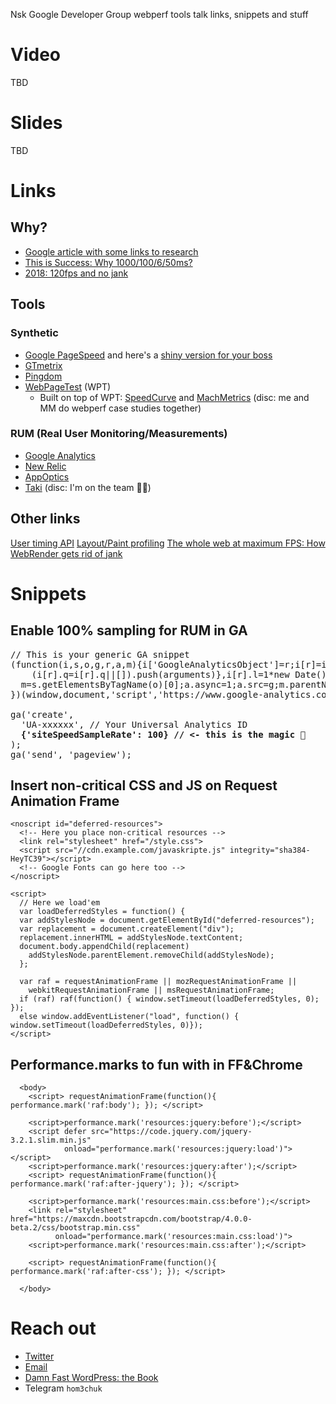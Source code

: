 Nsk Google Developer Group webperf tools talk links, snippets and stuff

# Video
TBD

# Slides
TBD

# Links
## Why?
- [Google article with some links to research](https://www.thinkwithgoogle.com/marketing-resources/experience-design/mobile-page-speed-load-time/)
- [This is Success: Why 1000/100/6/50ms?](https://docs.google.com/document/d/1bYMyE6NdiAupuwl7pWQfB-vOZBPSsXCv57hljLDMV8E/edit)
- [2018: 120fps and no jank](https://dassur.ma/things/120fps/)

## Tools
### Synthetic
- [Google PageSpeed](https://developers.google.com/speed/pagespeed/insights/) and here's a [shiny version for your boss](https://testmysite.withgoogle.com/intl/en-gb)
- [GTmetrix](https://gtmetrix.com/)
- [Pingdom](https://tools.pingdom.com/)
- [WebPageTest](https://www.webpagetest.org/) (WPT)
  - Built on top of WPT: [SpeedCurve](https://speedcurve.com/) and [MachMetrics](https://www.machmetrics.com/) (disc: me and MM do webperf case studies together)

### RUM (Real User Monitoring/Measurements)
- [Google Analytics](https://analytics.google.com/analytics/web/#report/content-site-speed-overview/)
- [New Relic](https://newrelic.com/)
- [AppOptics](https://www.appoptics.com/)
- [Taki](https://takiapp.com/) (disc: I'm on the team 🙋🏻)

## Other links
[User timing API](https://developer.mozilla.org/en-US/docs/Web/API/User_Timing_API)
[Layout/Paint profiling](https://developers.google.com/web/fundamentals/performance/rendering/simplify-paint-complexity-and-reduce-paint-areas?hl=en)
[The whole web at maximum FPS: How WebRender gets rid of jank](https://hacks.mozilla.org/2017/10/the-whole-web-at-maximum-fps-how-webrender-gets-rid-of-jank/)

# Snippets
## Enable 100% sampling for RUM in GA
<pre>
// This is your generic GA snippet 
(function(i,s,o,g,r,a,m){i['GoogleAnalyticsObject']=r;i[r]=i[r]||function(){
    (i[r].q=i[r].q||[]).push(arguments)},i[r].l=1*new Date();a=s.createElement(o),
  m=s.getElementsByTagName(o)[0];a.async=1;a.src=g;m.parentNode.insertBefore(a,m)
})(window,document,'script','https://www.google-analytics.com/analytics.js','ga');

ga('create',
  'UA-xxxxxx', // Your Universal Analytics ID
<b>  {'siteSpeedSampleRate': 100} // <- this is the magic 🌝</b>
);
ga('send', 'pageview');
</pre>

## Insert non-critical CSS and JS on Request Animation Frame
```
<noscript id="deferred-resources">
  <!-- Here you place non-critical resources -->
  <link rel="stylesheet" href="/style.css">
  <script src="//cdn.example.com/javaskripte.js" integrity="sha384-HeyTC39"></script>
  <!-- Google Fonts can go here too -->
</noscript>

<script>
  // Here we load'em
  var loadDeferredStyles = function() {
  var addStylesNode = document.getElementById("deferred-resources");
  var replacement = document.createElement("div");
  replacement.innerHTML = addStylesNode.textContent;
  document.body.appendChild(replacement)
    addStylesNode.parentElement.removeChild(addStylesNode);
  };

  var raf = requestAnimationFrame || mozRequestAnimationFrame ||
    webkitRequestAnimationFrame || msRequestAnimationFrame;
  if (raf) raf(function() { window.setTimeout(loadDeferredStyles, 0); });
  else window.addEventListener("load", function() { window.setTimeout(loadDeferredStyles, 0)});
</script>
```

## Performance.marks to fun with in FF&Chrome
```
  <body>
    <script> requestAnimationFrame(function(){ performance.mark('raf:body'); }); </script>
  
    <script>performance.mark('resources:jquery:before');</script>
    <script defer src="https://code.jquery.com/jquery-3.2.1.slim.min.js"
            onload="performance.mark('resources:jquery:load')"></script>
    <script>performance.mark('resources:jquery:after');</script>
    <script> requestAnimationFrame(function(){ performance.mark('raf:after-jquery'); }); </script>
  
    <script>performance.mark('resources:main.css:before');</script>
    <link rel="stylesheet" href="https://maxcdn.bootstrapcdn.com/bootstrap/4.0.0-beta.2/css/bootstrap.min.css"
          onload="performance.mark('resources:main.css:load')">
    <script>performance.mark('resources:main.css:after');</script>
  
    <script> requestAnimationFrame(function(){ performance.mark('raf:after-css'); }); </script>
  
  </body>
```

# Reach out
- [Twitter](https://twitter.com/fast_wordpress)
- [Email](mailto:hom3chuk+perf@gmail.com)
- [Damn Fast WordPress: the Book](https://damnfastwordpress.com/the-book/)
- Telegram `hom3chuk`
